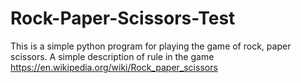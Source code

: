 # Rock-Paper-Scissors-Test
This is a simple python program for playing the game of rock, paper scissors.
A simple description of rule in the game https://en.wikipedia.org/wiki/Rock_paper_scissors
